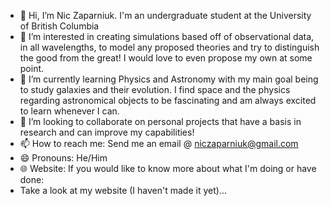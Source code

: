 - 👋 Hi, I’m Nic Zaparniuk. I'm an undergraduate student at the University of British Columbia
- 👀 I’m interested in creating simulations based off of observational data, in all wavelengths, to model any proposed
  theories and try to distinguish the good from the great! I would love to even propose my own at some point.
- 🌱 I’m currently learning Physics and Astronomy with my main goal being to study galaxies and their evolution.
  I find space and the physics regarding astronomical objects to be fascinating and am always excited to learn whenever I can.
- 💞️ I’m looking to collaborate on personal projects that have a basis in research and can improve my capabilities!
- 📫 How to reach me: Send me an email @ niczaparniuk@gmail.com
- 😄 Pronouns: He/Him
- 🌐 Website: If you would like to know more about what I'm doing or have done:
- Take a look at my website (I haven't made it yet)...

<!---
niczprk/niczprk is a ✨ special ✨ repository because its `README.md` (this file) appears on your GitHub profile.
You can click the Preview link to take a look at your changes.
--->
